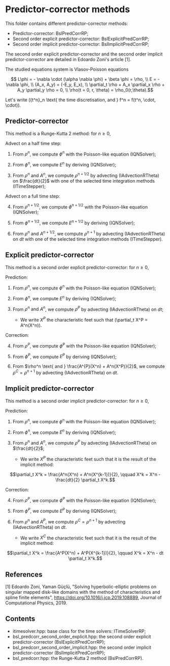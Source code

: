 # Predictor-corrector methods

This folder contains different predictor-corrector methods:
- Predictor-corrector: BslPredCorrRP;
- Second order explicit predictor-corrector: BslExplicitPredCorrRP;
- Second order implicit predictor-corrector: BslImplicitPredCorrRP;

The second order explicit predictor-corrector and the second order implicit predictor-corrector are detailed in Edoardo Zoni's article [1].


The studied equations system is Vlasov-Poisson equations

```math
 L\phi = - \nabla \cdot (\alpha \nabla \phi) + \beta \phi = \rho,
\\ E = - \nabla \phi,
\\ (A_x, A_y) = (-E_y, E_x),
\\ \partial_t \rho + A_x \partial_x \rho +  A_y \partial_y \rho = 0,
\\ \rho(t = 0, r, \theta) = \rho_0(r,\theta).
```


Let's write \(\{t^n\}_n \text{ the time discretisation, and } f^n = f(t^n, \cdot, \cdot)\).



## Predictor-corrector

This method is a Runge-Kutta 2 method: for $n\geq 0$,

Advect on a half time step:

 1. From $\rho^n$, we compute $\phi^n$ with the Poisson-like equation (IQNSolver);

 2. From $\phi^n$, we compute $E^n$ by deriving (IQNSolver);

 3. From $\rho^n \text{ and } A^n$, we compute $\rho^{n+1/2}$ by advecting (IAdvectionRTheta) on $\frac{dt}{2}$ with one of the selected time integration methods (ITimeStepper);

Advect on a full time step:

 4. From $\rho^{n+1/2}$, we compute $\phi^{n+1/2}$ with the Poisson-like equation (IQNSolver);

 5. From $\phi^{n+1/2}$, we compute $E^{n+1/2}$ by deriving (IQNSolver);

 6. From $\rho^n \text{ and } A^{n+1/2}$, we compute $\rho^{n+1}$ by advecting (IAdvectionRTheta) on $dt$ with one of the selected time integration methods (ITimeStepper).


## Explicit predictor-corrector

This method is a second order explicit predictor-corrector: for $n\geq 0$,

Prediction:

 1. From $\rho^n$, we compute $\phi^n$ with the Poisson-like equation (IQNSolver);

 2. From $\phi^n$, we compute $E^n$ by deriving (IQNSolver);

 3. From $\rho^n \text{ and } A^n$, we compute $\rho^P$ by advecting (IAdvectionRTheta) on $dt$;
 	- We write $X^P$ the characteristic feet such that \(\partial_t X^P = A^n(X^n)\).

Correction:

 4. From $\rho^{P}$, we compute $\phi^{P}$ with the Poisson-like equation (IQNSolver);

 5. From $\phi^{P}$, we compute $E^{P}$ by deriving (IQNSolver);

 6. From $\rho^n \text{ and } \frac{A^{P}(X^n) + A^n(X^P)}{2}$, we compute $\rho^{C} = \rho^{n+1}$ by advecting (IAdvectionRTheta) on $dt$.



## Implicit predictor-corrector


This method is a second order implicit predictor-corrector: for $n\geq 0$,

Prediction:

 1. From $\rho^n$, we compute $\phi^n$ with the Poisson-like equation (IQNSolver);

 2. From $\phi^n$, we compute $E^n$ by deriving (IQNSolver);

 3. From $\rho^n \text{ and } A^n$, we compute $\rho^P$ by advecting (IAdvectionRTheta) on $\frac{dt}{2}$;
 	- We write $X^P$ the characteristic feet such that it is the result of the implicit method:
```math
\partial_t X^k = \frac{A^n(X^n) + A^n(X^{k-1})}{2},  \qquad  X^k = X^n - \frac{dt}{2} \partial_t X^k.
```


Correction:

 4. From $\rho^{P}$, we compute $\phi^{P}$ with the Poisson-like equation (IQNSolver);

 5. From $\phi^{P}$, we compute $E^{P}$ by deriving (IQNSolver);

 6. From $\rho^n \text{ and } A^{P}$, we compute $\rho^{C} = \rho^{n+1}$ by advecting (IAdvectionRTheta) on $dt$.
  	- We write $X^C$ the characteristic feet such that it is the result of the implicit method:
```math
\partial_t X^k = \frac{A^P(X^n) + A^P(X^{k-1})}{2},  \qquad  X^k = X^n - dt \partial_t X^k.
```

## References

[1] Edoardo Zoni, Yaman Güçlü, "Solving hyperbolic-elliptic problems on singular mapped disk-like domains with the
method of characteristics and spline finite elements", https://doi.org/10.1016/j.jcp.2019.108889, Journal of Computational Physics, 2019.


## Contents

 - itimesolver.hpp: base class for the time solvers: ITimeSolverRP;
 - bsl\_predcorr\_second\_order\_explicit.hpp: the second order explicit predictor-corrector (BslExplicitPredCorrRP);
 - bsl\_predcorr\_second\_order\_implicit.hpp: the second order implicit predictor-corrector (BslImplicitPredCorrRP);
 - bsl\_predcorr.hpp: the Runge-Kutta 2 method (BslPredCorrRP).


